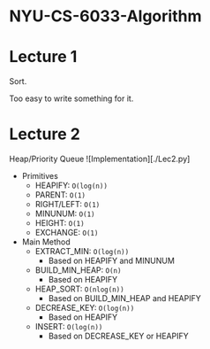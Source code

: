 # NYU-CS-6033-Algorithm

# Lecture 1

Sort.

Too easy to write something for it.

# Lecture 2

Heap/Priority Queue
![Implementation][./Lec2.py]
- Primitives
  - HEAPIFY: `O(log(n))`
  - PARENT: `O(1)`
  - RIGHT/LEFT: `O(1)`
  - MINUNUM: `O(1)`
  - HEIGHT: `O(1)`
  - EXCHANGE: `O(1)`
- Main Method
  - EXTRACT_MIN: `O(log(n))`
    - Based on HEAPIFY and MINUNUM
  - BUILD_MIN_HEAP: `O(n)`
    - Based on HEAPIFY
  - HEAP_SORT: `O(nlog(n))`
    - Based on BUILD_MIN_HEAP and HEAPIFY
  - DECREASE_KEY: `O(log(n))`
    - Based on HEAPIFY
  - INSERT: `O(log(n))`
    - Based on DECREASE_KEY or HEAPIFY
 
